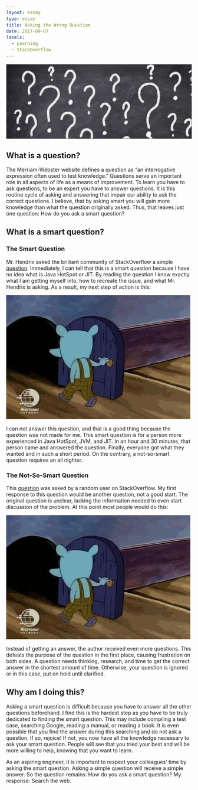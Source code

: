 ```yaml
---
layout: essay
type: essay
title: Asking the Wrong Question
date: 2017-09-07
labels:
  - Learning
  - StackOverflow
---
```


<img class="ui fluid image" src="../images/questions.jpg">

## What is a question?

The Merriam-Webster website defines a question as “an interrogative expression often used to test knowledge.” Questions serve an important role in all aspects of life as a means of improvement. To learn you have to ask questions, to be an expert you have to answer questions. It is this routine cycle of asking and answering that impair our ability to ask the correct questions. I believe, that by asking smart you will gain more knowledge than what the question originally asked. Thus, that leaves just one question: How do you ask a smart question?

## What is a smart question?

### The Smart Question 

Mr. Hendrix asked the brilliant community of StackOverflow a simple [question](https://stackoverflow.com/questions/45912510/does-java-jit-cheat-when-running-jdk-code). Immediately, I can tell that this is a smart question because I have no idea what is Java HotSpot or JIT. By reading the question I know exactly what I am getting myself into, how to recreate the issue, and what Mr. Hendrix is asking. As a result, my next step of action is this:

<img class="ui centered large rounded image" src="../images/walking-out.jpg">

I can not answer this question, and that is a good thing because the question was not made for me. This smart question is for a person more experienced in Java HotSpot, JVM, and JIT. In an hour and 30 minutes, that person came and answered the question. Finally, everyone got what they wanted and in such a short period. On the contrary, a not-so-smart question requires an all nighter.

### The Not-So-Smart Question

This [question](https://stackoverflow.com/questions/46091083/how-to-preserve-variable-data-outside-of-if-statement) was asked by a random user on StackOverflow. My first response to this question would be another question, not a good start. The original question is unclear, lacking the information needed to even start discussion of the problem. At this point most people would do this:

<img class="ui centered large rounded image" src="../images/walking-out.jpg">

Instead of getting an answer, the author received even more questions. This defeats the purpose of the question in the first place, causing frustration on both sides. A question needs thinking, research, and time to get the correct answer in the shortest amount of time. Otherwise, your question is ignored or in this case, put on hold until clarified.

## Why am I doing this?

Asking a smart question is difficult because you have to answer all the other questions beforehand. I find this is the hardest step as you have to be truly dedicated to finding the smart question. This may include compiling a test case, searching Google, reading a manual, or reading a book. It is even possible that you find the answer during this searching and do not ask a question. If so, rejoice! If not, you now have all the knowledge necessary to ask your smart question. People will see that you tried your best and will be more willing to help, knowing that you want to learn. 

As an aspiring engineer, it is important to respect your colleagues’ time by asking the smart question. Asking a simple question will receive a simple answer. So the question remains: How do you ask a smart question? My response: Search the web.
